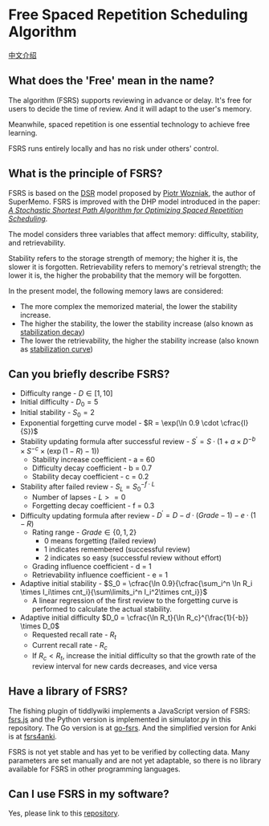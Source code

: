 # Free Spaced Repetition Scheduling Algorithm

[中文介绍](./README_CN.md)

## What does the 'Free' mean in the name?

The algorithm (FSRS) supports reviewing in advance or delay. It's free for users to decide the time of review. And it will adapt to the user's memory.

Meanwhile, spaced repetition is one essential technology to achieve free learning. 

FSRS runs entirely locally and has no risk under others' control.

## What is the principle of FSRS?

FSRS is based on the [DSR](https://supermemo.guru/wiki/Two_components_of_memory) model proposed by [Piotr Wozniak](https://supermemo.guru/wiki/Piotr_Wozniak), the author of SuperMemo. FSRS is improved with the DHP model introduced in the paper: *[A Stochastic Shortest Path Algorithm for Optimizing Spaced Repetition Scheduling](https://dl.acm.org/doi/10.1145/3534678.3539081)*.

The model considers three variables that affect memory: difficulty, stability, and retrievability.

Stability refers to the storage strength of memory; the higher it is, the slower it is forgotten. Retrievability refers to memory's retrieval strength; the lower it is, the higher the probability that the memory will be forgotten.

In the present model, the following memory laws are considered:

- The more complex the memorized material, the lower the stability increase.
- The higher the stability, the lower the stability increase (also known as [stabilization decay](https://supermemo.guru/wiki/Stabilization_decay))
- The lower the retrievability, the higher the stability increase (also known as [stabilization curve](https://supermemo.guru/wiki/Stabilization_curve))

## Can you briefly describe FSRS?

- Difficulty range - $D\in [1,10]$
- Initial difficulty - $D_0 = 5$
- Initial stability - $S_0 = 2$
- Exponential forgetting curve model - $R = \exp(\ln 0.9 \cdot \cfrac{I}{S})$
- Stability updating formula after successful review - $S^\prime = S\cdot (1 + a \times D ^ {-b} \times S^{-c} \times (\exp(1 - R)-1))$
  - Stability increase coefficient - a = 60
  - Difficulty decay coefficient - b = 0.7
  - Stability decay coefficient - c = 0.2
- Stability after failed review - $S_{L} = S_0^{-f\cdot L}$
  - Number of lapses - $L >= 0$
  - Forgetting decay coefficient - f = 0.3
- Difficulty updating formula after review - $D^\prime = D - d\cdot(Grade - 1) - e\cdot(1-R)$
  - Rating range - $Grade\in \{0,1,2\}$
    - 0 means forgetting (failed review)
    - 1 indicates remembered (successful review)
    - 2 indicates so easy (successful review without effort)
  - Grading influence coefficient - d = 1
  - Retrievability influence coefficient - e = 1
- Adaptive initial stability  - $S_0 = \cfrac{\ln 0.9}{\cfrac{\sum_i^n \ln R_i \times I_i\times cnt_i}{\sum\limits_i^n I_i^2\times cnt_i}}$
    - A linear regression of the first review to the forgetting curve is performed to calculate the actual stability.
- Adaptive initial difficulty $D_0 = \cfrac{\ln R_t}{\ln R_c}^{\frac{1}{-b}} \times D_0$
  - Requested recall rate - $R_t$
  - Current recall rate - $R_c$
  - If $R_c < R_t$, increase the initial difficulty so that the growth rate of the review interval for new cards decreases, and vice versa

## Have a library of FSRS?

The fishing plugin of tiddlywiki implements a JavaScript version of FSRS: [fsrs.js](https://github.com/open-spaced-repetition/fsrs.js) and the Python version is implemented in simulator.py in this repository. The Go version is at [go-fsrs](https://github.com/open-spaced-repetition/go-fsrs). And the simplified version for Anki is at [fsrs4anki](https://github.com/open-spaced-repetition/fsrs4anki).

FSRS is not yet stable and has yet to be verified by collecting data. Many parameters are set manually and are not yet adaptable, so there is no library available for FSRS in other programming languages.

## Can I use FSRS in my software?

Yes, please link to this [repository](https://github.com/open-spaced-repetition/free-spaced-repetition-scheduler).
